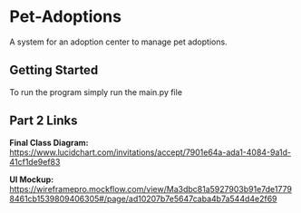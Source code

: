 # Pet-Adoptions
A system for an adoption center to manage pet adoptions.

## Getting Started
To run the program simply run the main.py file


## Part 2 Links
__Final Class Diagram:__ https://www.lucidchart.com/invitations/accept/7901e64a-ada1-4084-9a1d-41cf1de9ef83

__UI Mockup:__ https://wireframepro.mockflow.com/view/Ma3dbc81a5927903b91e7de17798461cb1539809406305#/page/ad10207b7e5647caba4b7a544d4e2f69
